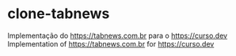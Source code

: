 # clone-tabnews
Implementação do https://tabnews.com.br para o https://curso.dev
<br>
Implementation of https://tabnews.com.br for https://curso.dev
